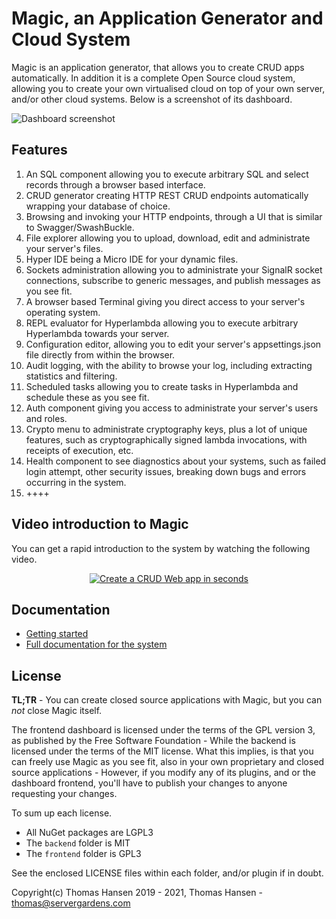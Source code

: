 
# Magic, an Application Generator and Cloud System

Magic is an application generator, that allows you to create CRUD apps automatically. In addition it
is a complete Open Source cloud system, allowing you to create your own virtualised cloud on top
of your own server, and/or other cloud systems. Below is a screenshot of its dashboard.

![Dashboard screenshot](https://servergardens.files.wordpress.com/2021/06/dashboard-home.png)

## Features

1. An SQL component allowing you to execute arbitrary SQL and select records through a browser based interface.
2. CRUD generator creating HTTP REST CRUD endpoints automatically wrapping your database of choice.
3. Browsing and invoking your HTTP endpoints, through a UI that is similar to Swagger/SwashBuckle.
4. File explorer allowing you to upload, download, edit and administrate your server's files.
5. Hyper IDE being a Micro IDE for your dynamic files.
6. Sockets administration allowing you to administrate your SignalR socket connections, subscribe to generic messages, and publish messages as you see fit.
7. A browser based Terminal giving you direct access to your server's operating system.
8. REPL evaluator for Hyperlambda allowing you to execute arbitrary Hyperlambda towards your server.
9. Configuration editor, allowing you to edit your server's appsettings.json file directly from within the browser.
10. Audit logging, with the ability to browse your log, including extracting statistics and filtering.
11. Scheduled tasks allowing you to create tasks in Hyperlambda and schedule these as you see fit.
12. Auth component giving you access to administrate your server's users and roles.
13. Crypto menu to administrate cryptography keys, plus a lot of unique features, such as cryptographically signed lambda invocations, with receipts of execution, etc.
14. Health component to see diagnostics about your systems, such as failed login attempt, other security issues, breaking down bugs and errors occurring in the system.
15. ++++

## Video introduction to Magic

You can get a rapid introduction to the system by watching the following video.

<p align="center">
<a href="https://www.youtube.com/watch?v=1Wmp5QJCnmM">
<img alt="Create a CRUD Web app in seconds" title="Create a CRUD Web app in seconds" src="https://servergardens.files.wordpress.com/2021/06/video-thumb.png" />
</a>
</p>

## Documentation

* [Getting started](https://polterguy.github.io/tutorials/getting-started/)
* [Full documentation for the system](https://polterguy.github.io/documentation/)

## License

**TL;TR** - You can create closed source applications with Magic, but you can _not_ close Magic itself.

The frontend dashboard is licensed under the terms of the GPL version 3, as published by the Free Software Foundation -
While the backend is licensed under the terms of the MIT license. What this implies, is that you can freely use Magic
as you see fit, also in your own proprietary and closed source applications - However, if you modify any of its plugins,
and or the dashboard frontend, you'll have to publish your changes to anyone requesting your changes.

To sum up each license.

* All NuGet packages are LGPL3
* The `backend` folder is MIT
* The `frontend` folder is GPL3

See the enclosed LICENSE files within each folder, and/or plugin if in doubt.

Copyright(c) Thomas Hansen 2019 - 2021, Thomas Hansen - thomas@servergardens.com
